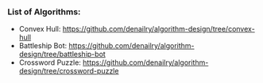 ### List of Algorithms:

- Convex Hull: https://github.com/denailry/algorithm-design/tree/convex-hull
- Battleship Bot: https://github.com/denailry/algorithm-design/tree/battleship-bot
- Crossword Puzzle: https://github.com/denailry/algorithm-design/tree/crossword-puzzle